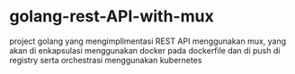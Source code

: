 # golang-rest-API-with-mux

project golang yang mengimpllmentasi REST API menggunakan mux,
yang akan di enkapsulasi menggunakan docker pada dockerfile dan di push di registry serta orchestrasi menggunakan kubernetes
